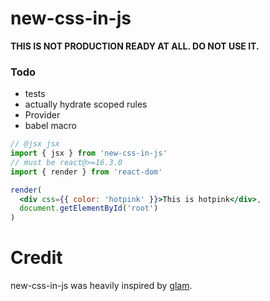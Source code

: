 # new-css-in-js

**THIS IS NOT PRODUCTION READY AT ALL. DO NOT USE IT.**

### Todo

* tests
* actually hydrate scoped rules
* Provider
* babel macro

```jsx
// @jsx jsx
import { jsx } from 'new-css-in-js'
// must be react@>=16.3.0
import { render } from 'react-dom'

render(
  <div css={{ color: 'hotpink' }}>This is hotpink</div>,
  document.getElementById('root')
)
```

# Credit

new-css-in-js was heavily inspired by [glam](https://github.com/threepointone/glam).
